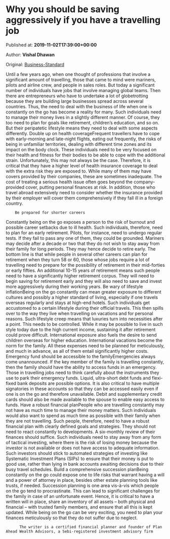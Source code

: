
# Why you should be saving aggressively if you have a travelling job

Published at: **2019-11-02T17:39:00+00:00**

Author: **Vishal Dhawan**

Original: [Business-Standard](https://www.business-standard.com/article/pf/why-you-should-be-saving-aggressively-if-you-have-a-travelling-job-119110201078_1.html)

Until a few years ago, when one thought of professions that involve a significant amount of travelling, those that came to mind were mariners, pilots and airline crew, and people in sales roles. But today a significant number of individuals have jobs that involve managing global teams. Then there are entrepreneurs who have to undertake a lot of globetrotting because they are building large businesses spread across several countries. Thus, the need to deal with the business of life when one is constantly on the go has become a reality for many.
Such individuals need to manage their money lives in a slightly different manner. Of course, they too need to plan for goals like retirement, children’s education, and so on. But their peripatetic lifestyle means they need to deal with some aspects differently.
Double up on health coverageFrequent travellers have to cope with early-morning and late-night flights, eating out frequently, the risks of being in unfamiliar territories, dealing with different time zones and its impact on the body clock. These individuals need to be very focused on their health and fitness for their bodies to be able to cope with the additional strain. Unfortunately, this may not always be the case. Therefore, it is critical that they have a higher level of health insurance coverage to deal with the extra risk they are exposed to. While many of them may have covers provided by their companies, these are sometimes inadequate. The cost of treating a serious health issue often goes beyond the company-provided cover, putting personal finances at risk. In addition, those who travel abroad extensively need to consider whether the insurance provided by their employer will cover them comprehensively if they fall ill in a foreign country.

        Be prepared for shorter careers
      
Constantly being on the go exposes a person to the risk of burnout and possible career setbacks due to ill health. Such individuals, therefore, need to plan for an early retirement. Pilots, for instance, need to undergo regular tests. If they fail to pass any one of them, they could be grounded. Mariners may decide after a decade or two that they do not wish to stay away from their family for long periods. They may hence decide to retire early.
The bottom line is that while people in several other careers can plan for retirement when they turn 58 or 60, those whose jobs require a lot of travelling need to prepare for the possibility of retirement in their mid-forties or early fifties. An additional 10-15 years of retirement means such people need to have a significantly higher retirement corpus. They will need to begin saving for retirement early and they will also need to save and invest more aggressively during their working years.
Be wary of lifestyle inflationBeing on the go constantly can mean greater exposure to different cultures and possibly a higher standard of living, especially if one travels overseas regularly and stays at high-end hotels. Such individuals get accustomed to a certain lifestyle during their official travels. This then spills over to the way they live when travelling on vacations and for personal reasons. Such lifestyle creep means that luxuries turn into necessities after a point. This needs to be controlled. While it may be possible to live in such style today due to the high current income, sustaining it after retirement could prove difficult.
International exposure also fuels the desire to send children overseas for higher education. International vacations become the norm for the family. All these expenses need to be planned for meticulously, and much in advance, as all of them entail significantly higher costs.
Emergency fund should be accessible to the familyEmergencies always come unannounced. If the key member of the family is travelling constantly, then the family should have the ability to access funds in an emergency. Those in travelling jobs need to think carefully about the instruments they use to park their emergency funds. Liquid, ultra-short debt funds and flexi-fixed bank deposits are possible options. It is also critical to have multiple signatories in these accounts so that they can be accessed easily even if one is on the go and therefore unavailable. Debit and supplementary credit cards should also be made available to the spouse to enable easy access to funds.
Have a robust financial planPeople who are travelling constantly may not have as much time to manage their money matters. Such individuals would also want to spend as much time as possible with their family when they are not travelling. Such people, therefore, need to have a robust financial plan with clearly defined goals and strategies. They should not need to react constantly to developments. A six-monthly review of their finances should suffice. Such individuals need to stay away from any form of tactical investing, where there is the risk of losing money because the investor is not available or does not have access to adequate information. Such investors should stick to automated strategies of investing like Systematic Investment Plans (SIPs) to ensure that their money is put to good use, rather than lying in bank accounts awaiting decisions due to their busy travel schedules.
Build a comprehensive succession planBeing constantly on the go could expose one to life risks that warrant having a will and a power of attorney in place, besides other estate planning tools like trusts, if needed. Succession planning is one area vis-à-vis which people on the go tend to procrastinate. This can lead to significant challenges for the family in case of an unfortunate event. Hence, it is critical to have a written will in place, share an inventory of all assets – both physical and financial – with trusted family members, and ensure that all this is kept updated.
While being on the go can be very exciting, you need to plan your finances meticulously so that they do not suffer due to neglect.

        
          The writer is a certified financial planner and founder of Plan Ahead Wealth Advisors, a Sebi-registered investment advisory firm
        
      
